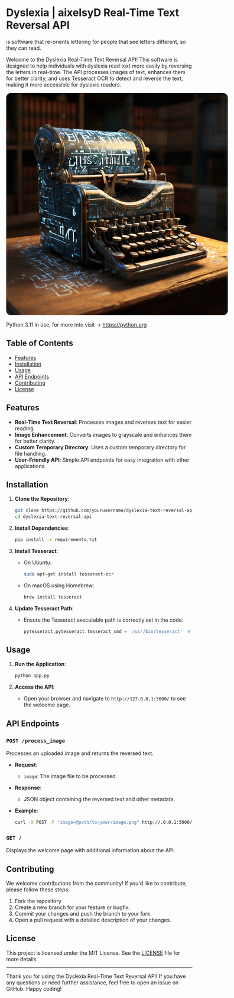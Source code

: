 # Dyslexia | aixelsyD  Real-Time Text Reversal API
is software that re-orients lettering for people that see letters different, so they can read.

Welcome to the Dyslexia Real-Time Text Reversal API! This software is designed to help individuals with dyslexia read text more easily by reversing the letters in real-time. The API processes images of text, enhances them for better clarity, and uses Tesseract OCR to detect and reverse the text, making it more accessible for dyslexic readers.

<img style="align:center;border-radius:13px;max-width:800px;width:600px;" src="tesseract.jpeg"/>

Python 3.11 in use, for more into visit -> https://python.org



## Table of Contents
- [Features](#features)
- [Installation](#installation)
- [Usage](#usage)
- [API Endpoints](#api-endpoints)
- [Contributing](#contributing)
- [License](#license)

## Features
- **Real-Time Text Reversal**: Processes images and reverses text for easier reading.
- **Image Enhancement**: Converts images to grayscale and enhances them for better clarity.
- **Custom Temporary Directory**: Uses a custom temporary directory for file handling.
- **User-Friendly API**: Simple API endpoints for easy integration with other applications.

## Installation
1. **Clone the Repository**:
    ```bash
    git clone https://github.com/yourusername/dyslexia-text-reversal-api.git
    cd dyslexia-text-reversal-api
    ```

2. **Install Dependencies**:
    ```bash
    pip install -r requirements.txt
    ```

3. **Install Tesseract**:
    - On Ubuntu:
      ```bash
      sudo apt-get install tesseract-ocr
      ```
    - On macOS using Homebrew:
      ```bash
      brew install tesseract
      ```

4. **Update Tesseract Path**:
    - Ensure the Tesseract executable path is correctly set in the code:
      ```python
      pytesseract.pytesseract.tesseract_cmd = '/usr/bin/tesseract'  # Update this path if necessary
      ```

## Usage
1. **Run the Application**:
    ```bash
    python app.py
    ```

2. **Access the API**:
    - Open your browser and navigate to `http://127.0.0.1:5000/` to see the welcome page.

## API Endpoints
### `POST /process_image`
Processes an uploaded image and returns the reversed text.

- **Request**:
  - `image`: The image file to be processed.

- **Response**:
  - JSON object containing the reversed text and other metadata.

- **Example**:
    ```bash
    curl -X POST -F "image=@path/to/your/image.png" http://.0.0.1:5000/process_image
    ```

### `GET /`
Displays the welcome page with additional information about the API.

## Contributing
We welcome contributions from the community! If you'd like to contribute, please follow these steps:
1. Fork the repository.
2. Create a new branch for your feature or bugfix.
3. Commit your changes and push the branch to your fork.
4. Open a pull request with a detailed description of your changes.

## License
This project is licensed under the MIT License. See the [LICENSE](LICENSE) file for more details.

---

Thank you for using the Dyslexia Real-Time Text Reversal API! If you have any questions or need further assistance, feel free to open an issue on GitHub. Happy coding!
